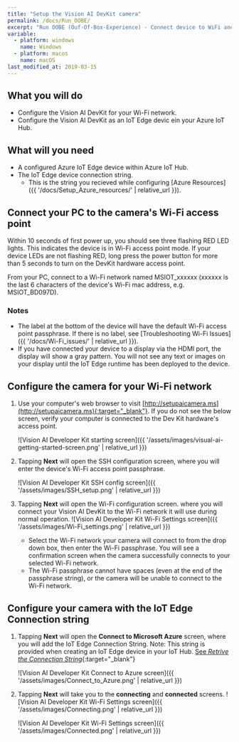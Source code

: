 ```yaml
---
title: "Setup the Vision AI DevKit camera"
permalink: /docs/Run_OOBE/
excerpt: "Run OOBE (Ouf-Of-Box-Experience) - Connect device to WiFi and IoT Hub"
variable:
  - platform: windows
    name: Windows
  - platform: macos
    name: macOS
last_modified_at: 2019-03-15
---
```

## What you will do

- Configure the Vision AI DevKit for your Wi-Fi network.
- Configure the Vision AI DevKit as an IoT Edge devic ein your Azure IoT Hub.

## What will you need

- A configured Azure IoT Edge device within Azure IoT Hub.
- The IoT Edge device connection string.
  - This is the string you recieved while configuring [Azure Resources]({{ '/docs/Setup_Azure_resources/' | relative_url }}).

## Connect your PC to the camera's Wi-Fi access point

Within 10 seconds of first power up, you should see three flashing RED LED lights. This indicates the device is in Wi-Fi access point mode. If your device LEDs are not flashing RED, long press the power button for more than 5 seconds to turn on the DevKit hardware access point.

From your PC, connect to a Wi-Fi network named MSIOT_xxxxxx (xxxxxx is the last 6 characters of the device's Wi-Fi mac address, e.g. MSIOT_BD097D).

### Notes

- The label at the bottom of the device will have the default Wi-Fi access point passphrase. If there is no label, see [Troubleshooting Wi-Fi Issues]({{ '/docs/Wi-Fi_issues/' | relative_url }}).
- If you have connected your device to a display via the HDMI port, the display will show a gray pattern. You will not see any text or images on your display until the IoT Edge runtime has been deployed to the device.

## Configure the camera for your Wi-Fi network

1. Use your computer's web browser to visit [http://setupaicamera.ms](http://setupaicamera.ms){:target="_blank"}. If you do not see the below screen, verify your computer is connected to the Dev Kit hardware's access point.

    ![Vision AI Developer Kit starting screen]({{ '/assets/images/visual-ai-getting-started-screen.png' | relative_url }})

2. Tapping **Next** will open the SSH configuration screen, where you will enter the device's Wi-Fi access point passphrase.

    ![Vision AI Developer Kit SSH config screen]({{ '/assets/images/SSH_setup.png' | relative_url }})

3. Tapping **Next** will open the Wi-Fi configuration screen. where you will connect your Vision AI DevKit to the Wi-Fi network it will use during normal operation.
    ![Vision AI Developer Kit Wi-Fi Settings screen]({{ '/assets/images/Wi-Fi_settings.png' | relative_url }})
    - Select the Wi-Fi network your camera will connect to from the drop down box, then enter the Wi-Fi passphrase. You will see a confirmation screen when the camera successfully connects to your selected Wi-Fi network.
    - The Wi-Fi passphrase cannot have spaces (even at the end of the passphrase string), or the camera will be unable to connect to the Wi-Fi network.

## Configure your camera with the IoT Edge Connection string

1. Tapping **Next** will open the **Connect to Microsoft Azure** screen, where you will add the IoT Edge Connection String. Note: This string is provided when creating an IoT Edge device in your IoT Hub. [See *Retrive the Connection String*](https://docs.microsoft.com/en-us/azure/iot-edge/how-to-register-device-portal#retrieve-the-connection-string){:target="_blank"}

    ![Vision AI Developer Kit Connect to Azure screen]({{ '/assets/images/Connect_to_Azure.png' | relative_url }})

2. Tapping **Next** will take you to the **connecting** and **connected** screens.
    ![Vision AI Developer Kit Wi-Fi Settings screen]({{ '/assets/images/Connecting.png' | relative_url }})

    ![Vision AI Developer Kit Wi-Fi Settings screen]({{ '/assets/images/Connected.png' | relative_url }})
